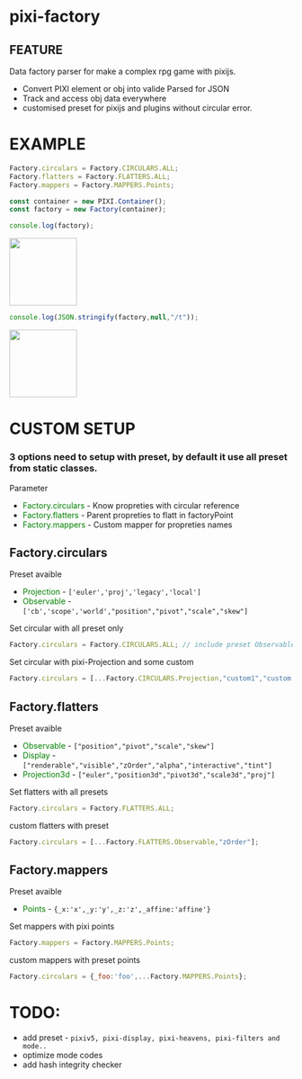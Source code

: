 # pixi-factory

## FEATURE
Data factory parser for make a complex rpg game with pixijs.

- Convert PIXI element or obj into valide Parsed for JSON
- Track and access obj data everywhere
- customised preset for pixijs and plugins without circular error.

# EXAMPLE

```js
Factory.circulars = Factory.CIRCULARS.ALL;
Factory.flatters = Factory.FLATTERS.ALL;
Factory.mappers = Factory.MAPPERS.Points;
```

```js
const container = new PIXI.Container();
const factory = new Factory(container);
```
```js
console.log(factory);
```

<img src="https://images2.imgbox.com/60/d9/PnLqkNE2_o.png" width="120" />

```js
console.log(JSON.stringify(factory,null,"/t"));
```

<img src="https://images2.imgbox.com/fe/64/6DCwPb9y_o.png" width="120" />


 # CUSTOM SETUP
 ### 3 options need to setup with preset, by default it use all preset from static classes.
 Parameter
* <font color='green'>Factory.circulars</font> - Know propreties with circular reference 
* <font color='green'>Factory.flatters</font> - Parent propreties to flatt in factoryPoint
* <font color='green'>Factory.mappers</font>  - Custom mapper for propreties names


## Factory.circulars
 Preset avaible
* <font color='green'>Projection</font> - `['euler','proj','legacy','local']`
* <font color='green'>Observable</font> - `['cb','scope','world',"position","pivot","scale","skew"]`

Set circular with all preset only

```js
Factory.circulars = Factory.CIRCULARS.ALL; // include preset Observable,Projection
```
Set circular with pixi-Projection and some custom

```js
Factory.circulars = [...Factory.CIRCULARS.Projection,"custom1","custom."]; // include only Projection and preset 
```

## Factory.flatters

 Preset avaible
* <font color='green'>Observable</font> - `["position","pivot","scale","skew"]`
* <font color='green'>Display</font> - `["renderable","visible","zOrder","alpha","interactive","tint"]`
* <font color='green'>Projection3d</font> - `["euler","position3d","pivot3d","scale3d","proj"]`

Set flatters with all presets

```js
Factory.circulars = Factory.FLATTERS.ALL;
```
custom flatters with preset

```js
Factory.circulars = [...Factory.FLATTERS.Observable,"zOrder"];
```

## Factory.mappers

 Preset avaible
* <font color='green'>Points</font> - `{_x:'x',_y:'y',_z:'z',_affine:'affine'}`

Set mappers with pixi points

```js
Factory.mappers = Factory.MAPPERS.Points;
```
custom mappers with preset points

```js
Factory.circulars = {_foo:'foo',...Factory.MAPPERS.Points};
```

# TODO:
* add preset - `pixiv5, pixi-display, pixi-heavens, pixi-filters and mode..`
* optimize mode codes
* add hash integrity checker 